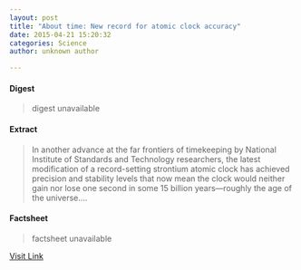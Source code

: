 ```yaml
---
layout: post
title: "About time: New record for atomic clock accuracy"
date: 2015-04-21 15:20:32
categories: Science
author: unknown author

---
```



#### Digest
>digest unavailable

#### Extract
>In another advance at the far frontiers of timekeeping by National Institute of Standards and Technology researchers, the latest modification of a record-setting strontium atomic clock has achieved precision and stability levels that now mean the clock would neither gain nor lose one second in some 15 billion years—roughly the age of the universe....

#### Factsheet
>factsheet unavailable

[Visit Link](http://phys.org/news348834022.html)


